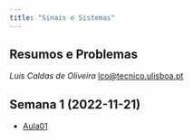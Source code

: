 ```yaml
---
title: "Sinais e Sistemas"
---
```


## Resumos e Problemas

_Luis Caldas de Oliveira_
lco@tecnico.ulisboa.pt

## Semana 1 (2022-11-21)
- [Aula01](aula01/Aula01.md)